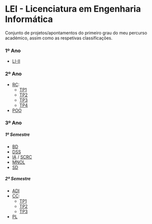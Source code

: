 # LEI - Licenciatura em Engenharia Informática

Conjunto de projetos/apontamentos do primeiro grau do meu percurso académico, assim como as respetivas classificações.

### 1º Ano
 - [LI-II](https://github.com/AITK42/LEI/tree/main/2o%20Ano/LI-II)

### 2º Ano
 - [RC](https://github.com/AITK42/LEI/tree/main/2o%20Ano/RC):
   - [TP1](https://github.com/AITK42/LEI/tree/main/2o%20Ano/RC/TP1)
   - [TP2](https://github.com/AITK42/LEI/tree/main/2o%20Ano/RC/TP2)
   - [TP3](https://github.com/AITK42/LEI/tree/main/2o%20Ano/RC/TP3)
   - [TP4](https://github.com/AITK42/LEI/tree/main/2o%20Ano/RC/TP4)
 - [POO](https://github.com/AITK42/LEI/tree/main/2o%20Ano/POO)

### 3º Ano
  ##### 1º Semestre

 - [BD](https://github.com/AITK42/LEI/tree/main/3o%20Ano/BD)
 - [DSS](https://github.com/AITK42/LEI/tree/main/3o%20Ano/DSS)
 - [IA](https://github.com/AITK42/LEI/tree/main/3o%20Ano/IA) / [SCRC](https://github.com/AITK42/LEI/tree/main/3o%20Ano/SRCR)
 - [MNOL](https://github.com/AITK42/LEI/tree/main/3o%20Ano/MNOL)
 - [SD](https://github.com/AITK42/LEI/tree/main/3o%20Ano/SD)

  ##### 2º Semestre
 - [ADI](https://github.com/AITK42/LEI/tree/main/3o%20Ano/ADI)
 - [CC](https://github.com/AITK42/LEI/tree/main/3o%20Ano/CC):
   - [TP1](https://github.com/AITK42/LEI/tree/main/3o%20Ano/CC/TP1)
   - [TP2](https://github.com/AITK42/LEI/tree/main/3o%20Ano/CC/TP2)
   - [TP3](https://github.com/AITK42/LEI/tree/main/3o%20Ano/CC/TP3)
 - [PL](https://github.com/AITK42/LEI/tree/main/3o%20Ano/PL)
 
      
